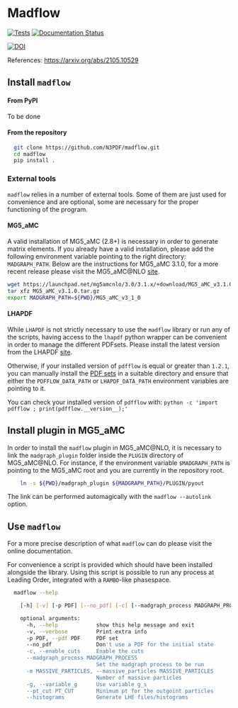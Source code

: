 # Madflow

[![Tests](https://github.com/N3PDF/madflow/actions/workflows/pytest.yml/badge.svg)](https://github.com/N3PDF/madflow/actions/workflows/pytest.yml)
[![Documentation Status](https://readthedocs.org/projects/madflow/badge/?version=latest)](https://madflow.readthedocs.io/en/latest/?badge=latest)

[![DOI](https://zenodo.org/badge/DOI/10.5281/zenodo.4954375.svg)](https://doi.org/10.5281/zenodo.4954375)



References: https://arxiv.org/abs/2105.10529

## Install `madflow`

#### From PyPI

To be done

#### From the repository

```bash
  git clone https://github.com/N3PDF/madflow.git
  cd madflow
  pip install .
```

### External tools

`madflow` relies in a number of external tools.
Some of them are just used for convenience and are optional, some are necessary for the proper functioning of the program.

#### MG5_aMC

A valid installation of MG5_aMC (2.8+) is necessary in order to generate matrix elements.
If you already have a valid installation, please add the following environment variable pointing to the right directory: `MADGRAPH_PATH`.
Below are the instructions for MG5_aMC 3.1.0, for a more recent release please visit the MG5_aMC@NLO [site](https://launchpad.net/mg5amcnlo).

```bash
wget https://launchpad.net/mg5amcnlo/3.0/3.1.x/+download/MG5_aMC_v3.1.0.tar.gz
tar xfz MG5_aMC_v3.1.0.tar.gz
export MADGRAPH_PATH=${PWD}/MG5_aMC_v3_1_0
```

#### LHAPDF

While `LHAPDF` is not strictly necessary to use the `madflow` library or run any of the scripts,
having access to the `lhapdf` python wrapper can be convenient in order to manage the different PDFsets.
Please install the latest version from the LHAPDF [site](https://lhapdf.hepforge.org/).

Otherwise, if your installed version of `pdfflow` is equal or greater than `1.2.1`,
you can manually install the [PDF sets](https://lhapdf.hepforge.org/pdfsets.html) in a suitable directory
and ensure that either the `PDFFLOW_DATA_PATH` or `LHAPDF_DATA_PATH` environment variables are pointing to it.

You can check your installed version of `pdfflow` with: `python -c 'import pdfflow ; print(pdfflow.__version__);'`

## Install plugin in MG5_aMC

In order to install the `madflow` plugin in MG5_aMC@NLO, it is necessary to link the `madgraph_plugin` folder inside the `PLUGIN` directory of MG5_aMC@NLO.
For instance, if the environment variable `$MADGRAPH_PATH` is pointing to the MG5_aMC root and you are currently in the repository root.

```bash
    ln -s ${PWD}/madgraph_plugin ${MADGRAPH_PATH}/PLUGIN/pyout
```

The link can be performed automagically with the `madflow --autolink` option.

## Use `madflow`

For a more precise description of what `madflow` can do please visit the online documentation.

For convenience a script is provided which should have been installed alongside the library.
Using this script is possible to run any process at Leading Order, integrated with a `RAMBO`-like phasespace.

```bash
  madflow --help
```
```bash
    [-h] [-v] [-p PDF] [--no_pdf] [-c] [--madgraph_process MADGRAPH_PROCESS] [-m MASSIVE_PARTICLES] [-g] [--pt_cut PT_CUT] [--histograms]

    optional arguments:
      -h, --help            show this help message and exit
      -v, --verbose         Print extra info
      -p PDF, --pdf PDF     PDF set
      --no_pdf              Don't use a PDF for the initial state
      -c, --enable_cuts     Enable the cuts
      --madgraph_process MADGRAPH_PROCESS
                            Set the madgraph process to be run
      -m MASSIVE_PARTICLES, --massive_particles MASSIVE_PARTICLES
                            Number of massive particles
      -g, --variable_g      Use variable g_s
      --pt_cut PT_CUT       Minimum pt for the outgoint particles
      --histograms          Generate LHE files/histograms
```
